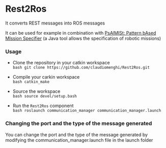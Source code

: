 # Rest2Ros

It converts REST messages into ROS messages

It can be used for example in combination with
[PsAlMISt: Pattern bAsed MIssion Specifier](https://github.com/claudiomenghi/PsAlMISt) (a Java tool allows the specification of robotic missions)

### Usage

* Clone the repository in your catkin workspace <br/>
```bash git clone https://github.com/claudiomenghi/Rest2Ros.git```

* Compile your carkin workspace <br/>
```bash catkin_make```

* Source the workspace <br/>
```bash source devel/setup.bash```

* Run the `Rest2Ros` component <br/>
```bash roslaunch communication_manager communication_manager.launch```


### Changing the port and the type of the message generated
You can change the port and the type of the message generated by modifying the communication_manager.launch file in the launch folder
